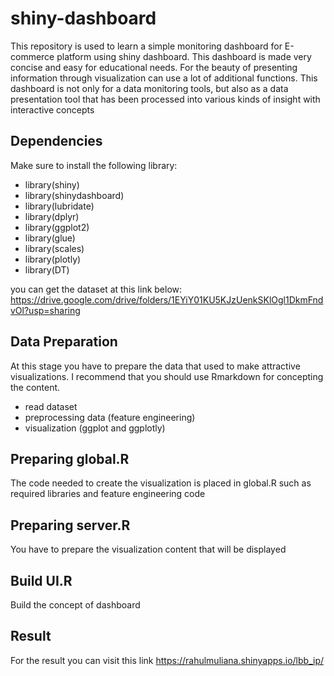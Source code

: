 # shiny-dashboard

This repository is used to learn a simple monitoring dashboard for E-commerce platform using shiny dashboard. This dashboard is made very concise and easy for educational needs. For the beauty of presenting information through visualization can use a lot of additional functions. This dashboard is not only for a data monitoring tools, but also as a data presentation tool that has been processed into various kinds of insight with interactive concepts

## Dependencies

Make sure to install the following library:

- library(shiny)
- library(shinydashboard)
- library(lubridate)
- library(dplyr)
- library(ggplot2)
- library(glue)
- library(scales)
- library(plotly)
- library(DT)

you can get the dataset at this link below:
https://drive.google.com/drive/folders/1EYiY01KU5KJzUenkSKlOgl1DkmFndvOl?usp=sharing

## Data Preparation

At this stage you have to prepare the data that used to make attractive visualizations. I recommend that you should use Rmarkdown for concepting the content.

- read dataset
- preprocessing data (feature engineering)
- visualization (ggplot and ggplotly)

## Preparing global.R

The code needed to create the visualization is placed in global.R such as required libraries and feature engineering code

## Preparing server.R

You have to prepare the visualization content that will be displayed

## Build UI.R

Build the concept of dashboard

## Result

For the result you can visit this link https://rahulmuliana.shinyapps.io/lbb_ip/
